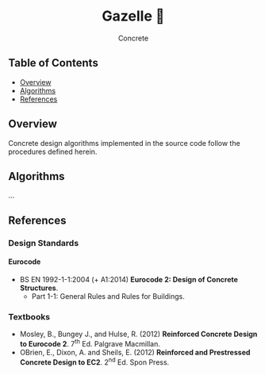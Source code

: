 <div align="center">
  <h1>Gazelle 🦌</h1>
  <p>Concrete</p>
</div>

## Table of Contents

- [Overview](#overview)
- [Algorithms](#algorithms)
- [References](#references)

## Overview

Concrete design algorithms implemented in the source code follow the procedures defined herein.

## Algorithms

...

## References

### Design Standards 

#### Eurocode

- BS EN 1992-1-1:2004 (+ A1:2014) **Eurocode 2: Design of Concrete Structures**.
  - Part 1-1: General Rules and Rules for Buildings.

### Textbooks

- Mosley, B., Bungey J., and Hulse, R. (2012) **Reinforced Concrete Design to Eurocode 2**. 7<sup>th</sup> Ed. Palgrave Macmillan.
- OBrien, E., Dixon, A. and Sheils, E. (2012) **Reinforced and Prestressed Concrete Design to EC2**. 2<sup>nd</sup> Ed. Spon Press.